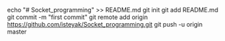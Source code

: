 echo "# Socket_programming" >> README.md
git init
git add README.md
git commit -m "first commit"
git remote add origin https://github.com/isteyak/Socket_programming.git
git push -u origin master
                
